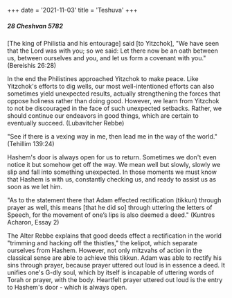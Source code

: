 +++
date = '2021-11-03'
title = 'Teshuva'
+++

##### 28 Cheshvan 5782

[The king of Philistia and his entourage] said [to Yitzchok], "We have seen that the Lord was with you; so we said: Let there now be an oath between us, between ourselves and you, and let us form a covenant with you." (Bereishis 26:28)

In the end the Philistines approached Yitzchok to make peace. Like Yitzchok's efforts to dig wells, our most well-intentioned efforts can also sometimes yield unexpected results, actually strengthening the forces that oppose holiness rather than doing good. However, we learn from Yitzchok to not be discouraged in the face of such unexpected setbacks. Rather, we should continue our endeavors in good things, which are certain to eventually succeed. (Lubavitcher Rebbe)

"See if there is a vexing way in me, then lead me in the way of the world." (Tehillim 139:24)

Hashem's door is always open for us to return. Sometimes we don't even notice it but somehow get off the way. We mean well but slowly, slowly we slip and fall into something unexpected. In those moments we must know that Hashem is with us, constantly checking us, and ready to assist us as soon as we let him.

"As to the statement there that Adam effected rectification (tikkun) through prayer as well, this means [that he did so] through uttering the letters of Speech, for the movement of one’s lips is also deemed a deed." (Kuntres Acharon, Essay 2)

The Alter Rebbe explains that good deeds effect a rectification in the world "trimming and hacking off the thistles," the kelipot, which separate ourselves from Hashem. However, not only mitzvahs of action in the classical sense are able to achieve this tikkun. Adam was able to rectify his sins through prayer, because prayer uttered out loud is in essence a deed. It unifies one's G-dly soul, which by itself is incapable of uttering words of Torah or prayer, with the body. Heartfelt prayer uttered out loud is the entry to Hashem's door - which is always open.
